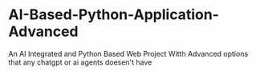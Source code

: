 # AI-Based-Python-Application-Advanced
An AI Integrated and Python Based Web Project Witth Advanced options that any chatgpt or ai agents doesen't have
